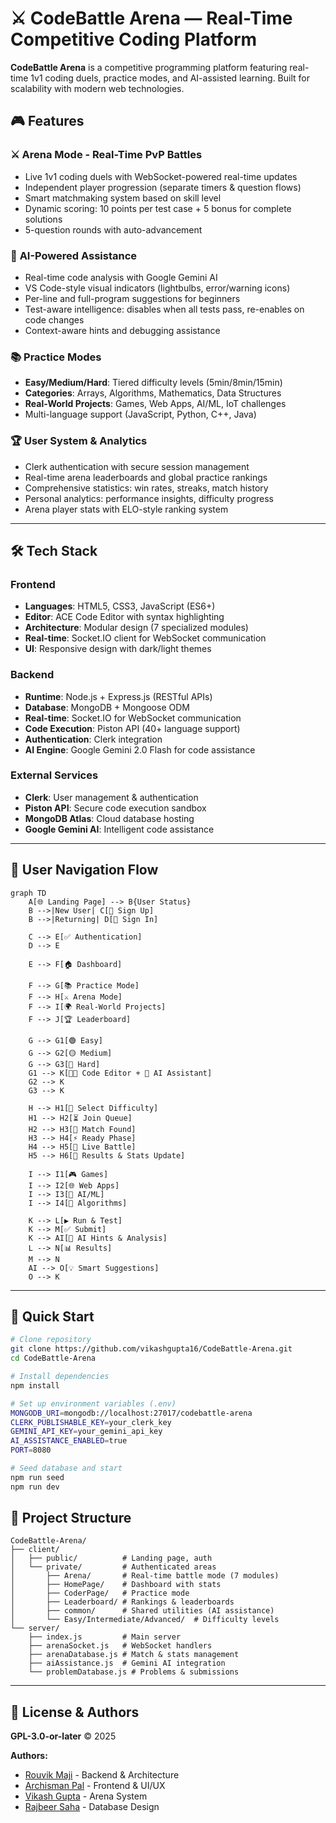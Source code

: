 
# ⚔️ CodeBattle Arena — Real-Time Competitive Coding Platform

**CodeBattle Arena** is a competitive programming platform featuring real-time 1v1 coding duels, practice modes, and AI-assisted learning. Built for scalability with modern web technologies.

## 🎮 Features

### ⚔️ **Arena Mode - Real-Time PvP Battles**
- Live 1v1 coding duels with WebSocket-powered real-time updates
- Independent player progression (separate timers & question flows)
- Smart matchmaking system based on skill level
- Dynamic scoring: 10 points per test case + 5 bonus for complete solutions
- 5-question rounds with auto-advancement

### 🤖 **AI-Powered Assistance**
- Real-time code analysis with Google Gemini AI
- VS Code-style visual indicators (lightbulbs, error/warning icons)
- Per-line and full-program suggestions for beginners
- Test-aware intelligence: disables when all tests pass, re-enables on code changes
- Context-aware hints and debugging assistance

### 📚 **Practice Modes**
- **Easy/Medium/Hard**: Tiered difficulty levels (5min/8min/15min)
- **Categories**: Arrays, Algorithms, Mathematics, Data Structures
- **Real-World Projects**: Games, Web Apps, AI/ML, IoT challenges
- Multi-language support (JavaScript, Python, C++, Java)

### 🏆 **User System & Analytics**
- Clerk authentication with secure session management
- Real-time arena leaderboards and global practice rankings
- Comprehensive statistics: win rates, streaks, match history
- Personal analytics: performance insights, difficulty progress
- Arena player stats with ELO-style ranking system

---

## 🛠️ Tech Stack

### **Frontend**
- **Languages**: HTML5, CSS3, JavaScript (ES6+)
- **Editor**: ACE Code Editor with syntax highlighting
- **Architecture**: Modular design (7 specialized modules)
- **Real-time**: Socket.IO client for WebSocket communication
- **UI**: Responsive design with dark/light themes

### **Backend**
- **Runtime**: Node.js + Express.js (RESTful APIs)
- **Database**: MongoDB + Mongoose ODM
- **Real-time**: Socket.IO for WebSocket communication
- **Code Execution**: Piston API (40+ language support)
- **Authentication**: Clerk integration
- **AI Engine**: Google Gemini 2.0 Flash for code assistance

### **External Services**
- **Clerk**: User management & authentication
- **Piston API**: Secure code execution sandbox
- **MongoDB Atlas**: Cloud database hosting
- **Google Gemini AI**: Intelligent code assistance

---

## 🎯 User Navigation Flow

```mermaid
graph TD
    A[🌐 Landing Page] --> B{User Status}
    B -->|New User| C[📝 Sign Up]
    B -->|Returning| D[🔑 Sign In]
    
    C --> E[✅ Authentication]
    D --> E
    
    E --> F[🏠 Dashboard]
    
    F --> G[📚 Practice Mode]
    F --> H[⚔️ Arena Mode]
    F --> I[🌍 Real-World Projects]
    F --> J[🏆 Leaderboard]
    
    G --> G1[🟢 Easy] 
    G --> G2[🟡 Medium]
    G --> G3[🔴 Hard]
    G1 --> K[👨‍💻 Code Editor + 🤖 AI Assistant]
    G2 --> K
    G3 --> K
    
    H --> H1[🎯 Select Difficulty]
    H1 --> H2[⏳ Join Queue]
    H2 --> H3[🤝 Match Found]
    H3 --> H4[⚡ Ready Phase]
    H4 --> H5[🥊 Live Battle]
    H5 --> H6[🏁 Results & Stats Update]
    
    I --> I1[🎮 Games]
    I --> I2[🌐 Web Apps]
    I --> I3[🤖 AI/ML]
    I --> I4[🧠 Algorithms]
    
    K --> L[▶️ Run & Test]
    K --> M[✅ Submit]
    K --> AI[🤖 AI Hints & Analysis]
    L --> N[📊 Results]
    M --> N
    AI --> O[💡 Smart Suggestions]
    O --> K
```

---

## 🚀 Quick Start

```bash
# Clone repository
git clone https://github.com/vikashgupta16/CodeBattle-Arena.git
cd CodeBattle-Arena

# Install dependencies
npm install

# Set up environment variables (.env)
MONGODB_URI=mongodb://localhost:27017/codebattle-arena
CLERK_PUBLISHABLE_KEY=your_clerk_key
GEMINI_API_KEY=your_gemini_api_key
AI_ASSISTANCE_ENABLED=true
PORT=8080

# Seed database and start
npm run seed
npm run dev
```

## 📁 Project Structure

```
CodeBattle-Arena/
├── client/
│   ├── public/          # Landing page, auth
│   └── private/         # Authenticated areas
│       ├── Arena/       # Real-time battle mode (7 modules)
│       ├── HomePage/    # Dashboard with stats
│       ├── CoderPage/   # Practice mode
│       ├── Leaderboard/ # Rankings & leaderboards
│       ├── common/      # Shared utilities (AI assistance)
│       └── Easy/Intermediate/Advanced/  # Difficulty levels
└── server/
    ├── index.js         # Main server
    ├── arenaSocket.js   # WebSocket handlers
    ├── arenaDatabase.js # Match & stats management
    ├── aiAssistance.js  # Gemini AI integration
    └── problemDatabase.js # Problems & submissions
```

---

## 📄 License & Authors

**GPL-3.0-or-later** © 2025

**Authors:**
- [Rouvik Maji](https://github.com/Rouvik) - Backend & Architecture
- [Archisman Pal](https://github.com/Dealer-09) - Frontend & UI/UX
- [Vikash Gupta](https://github.com/vikashgupta16) - Arena System
- [Rajbeer Saha](https://github.com/pixelpioneer404) - Database Design
